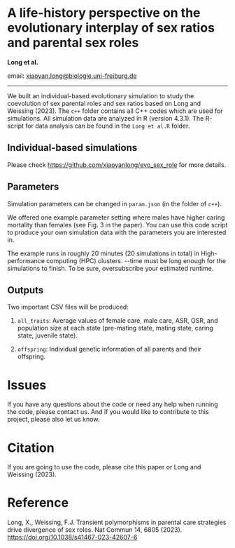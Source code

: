 # A life-history perspective on the evolutionary interplay of sex ratios and parental sex roles

**Long et al.**

email: xiaoyan.long@biologie.uni-freiburg.de

---


We built an individual-based evolutionary simulation to study the coevolution of sex parental roles and sex ratios based on Long and Weissing (2023). The `c++` folder contains all C++ codes which are used for simulations. All simulation data are analyzed in R (version 4.3.1). The R-script for data analysis can be found in the `Long et al.R` folder. 

## Individual-based simulations 
Please check https://github.com/xiaoyanlong/evo_sex_role for more details.

## Parameters

Simulation parameters can be changed in `param.json` (in the folder of `c++`).

We offered one example parameter setting where males have higher caring mortality than females (see Fig. 3 in the paper). You can use this code script to produce your own simulation data with the parameters you are interested in.


The example runs in roughly 20 minutes (20 simulations in total) in High-performance computing (HPC) clusters. --time must be long enough for the simulations to finish. To be sure, oversubscribe your estimated runtime.

## Outputs

Two important CSV files will be produced: 

1. `all_traits`: Average values of female care, male care, ASR, OSR, and population size at each state (pre-mating state, mating state, caring state, juvenile state).

2. `offspring`:  Individual genetic information of all parents and their offspring.


# Issues

If you have any questions about the code or need any help when running the code, please contact us. And if you would like to contribute to this project, please also let us know.

# Citation

If you are going to use the code, please cite this paper or Long and Weissing (2023).

# Reference

Long, X., Weissing, F.J. Transient polymorphisms in parental care strategies drive divergence of sex roles. Nat Commun 14, 6805 (2023). https://doi.org/10.1038/s41467-023-42607-6
